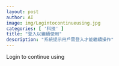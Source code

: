 ```yaml
---
layout: post
author: AI
image: img/Logintocontinueusing.jpg
categories: [ '科技' ]
title: "登入以繼續使用"
description: "系統提示用戶需登入才能繼續操作"
---
```

Login to continue using